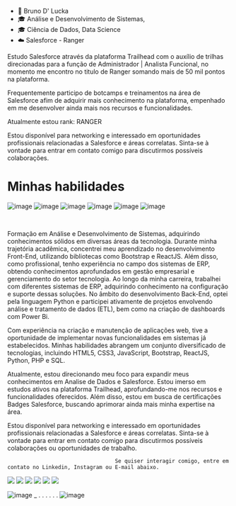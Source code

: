 - 👔 Bruno D' Lucka                                                                 
- 🎓 Análise e Desenvolvimento de Sistemas,
- 🎓 Ciência de Dados, Data Science
- ☁️ Salesforce - Ranger                                                                              

Estudo Salesforce através da plataforma Trailhead com o auxílio de trilhas direcionadas para a função de Administrador | Analista Funcional, no momento me encontro no titulo de Ranger somando mais de 50 mil pontos na plataforma.

Frequentemente participo de botcamps e treinamentos na área de Salesforce afim de adquirir mais conhecimento na plataforma, empenhado em me desenvolver ainda mais nos recursos e funcionalidades. 

Atualmente estou rank: RANGER

Estou disponível para networking e interessado em oportunidades profissionais relacionadas a Salesforce e áreas correlatas. Sinta-se à vontade para entrar em contato comigo para discutirmos possíveis colaborações.
#  Minhas habilidades

![image](https://github.com/brunodlucka/brunodlucka/assets/79919310/58308055-6fa4-4b30-a1f5-92d27b353874)
![image](https://github.com/brunodlucka/brunodlucka/assets/79919310/39c4e086-2abc-4e3f-95cb-8e60e9c6e103)
![image](https://github.com/brunodlucka/brunodlucka/assets/79919310/fe7b5d84-f7a4-4416-8715-49a676f79871)
![image](https://github.com/brunodlucka/brunodlucka/assets/79919310/27125fe0-b207-414f-b592-936eef1d69fb)
![image](https://github.com/brunodlucka/brunodlucka/assets/79919310/2de2d540-af51-4114-8466-c1d233a1b65e)
![image](https://github.com/brunodlucka/brunodlucka/assets/79919310/42c227d6-13a5-46fa-83f5-bba3d4ef514c)



<br>

Formação em Análise e Desenvolvimento de Sistemas, adquirindo conhecimentos sólidos em diversas áreas da tecnologia. Durante minha trajetória acadêmica, concentrei meu aprendizado no desenvolvimento Front-End, utilizando bibliotecas como Bootstrap e ReactJS. Além disso, como profissional, tenho experiência no campo dos sistemas de ERP, obtendo conhecimentos aprofundados em gestão empresarial e gerenciamento do setor tecnologia.
Ao longo da minha carreira, trabalhei com diferentes sistemas de ERP, adquirindo conhecimento na configuração e suporte dessas soluções.
No âmbito do desenvolvimento Back-End, optei pela linguagem Python e participei ativamente de projetos envolvendo análise e tratamento de dados (ETL), bem como na criação de dashboards com Power Bi.

Com experiência na criação e manutenção de aplicações web, tive a oportunidade de implementar novas funcionalidades em sistemas já estabelecidos. Minhas habilidades abrangem um conjunto diversificado de tecnologias, incluindo HTML5, CSS3, JavaScript, Bootstrap, ReactJS, Python, PHP e SQL.

Atualmente, estou direcionando meu foco para expandir meus conhecimentos em Analise de Dados e Salesforce. Estou imerso em estudos ativos na plataforma Trailhead, aprofundando-me nos recursos e funcionalidades oferecidos. Além disso, estou em busca de certificações Badges Salesforce, buscando aprimorar ainda mais minha expertise na área.


Estou disponível para networking e interessado em oportunidades profissionais relacionadas a Salesforce e áreas correlatas. Sinta-se à vontade para entrar em contato comigo para discutirmos possíveis colaborações ou oportunidades de trabalho.


                                      Se quiser interagir comigo, entre em contato no Linkedin, Instagram ou E-mail abaixo.


<div> 
  <a href="https://www.youtube.com/watch?v=sPBzSq3yGbw&ab_channel=SmileTogether" target="_blank"><img src="https://img.shields.io/badge/YouTube-FF0000?style=for-the-badge&logo=youtube&logoColor=white" target="_blank"></a>
  <a href="https://www.instagram.com/brunodlucka/?hl=pt-br" target="_blank"><img src="https://img.shields.io/badge/-Instagram-%23E4405F?style=for-the-badge&logo=instagram&logoColor=white" target="_blank"></a>
 	<a href="https://www.twitch.tv/brunodlucka" target="_blank"><img src="https://img.shields.io/badge/Twitch-9146FF?style=for-the-badge&logo=twitch&logoColor=white" target="_blank"></a>
  <a href="https://www.youtube.com/watch?v=sPBzSq3yGbw&ab_channel=SmileTogether" target="_blank"><img src="https://img.shields.io/badge/Discord-7289DA?style=for-the-badge&logo=discord&logoColor=white" target="_blank"></a> 
  <a href = "mailto:bruno_lucka@hotmail.com"><img src="https://img.shields.io/badge/-Gmail-%23333?style=for-the-badge&logo=gmail&logoColor=white" target="_blank"></a>
  <a href="https://www.linkedin.com/in/brunodlucka/" target="_blank"><img src="https://img.shields.io/badge/-LinkedIn-%230077B5?style=for-the-badge&logo=linkedin&logoColor=white" target="_blank"></a> 
 
![image](https://github.com/brunodlucka/brunodlucka/assets/79919310/fd6322b3-f359-4ead-a2ee-d340a404afc5)  _        .         .        .      .     .    .
![image](https://github.com/brunodlucka/brunodlucka/assets/79919310/55769a04-c109-41ac-84d3-33394351cdde)



